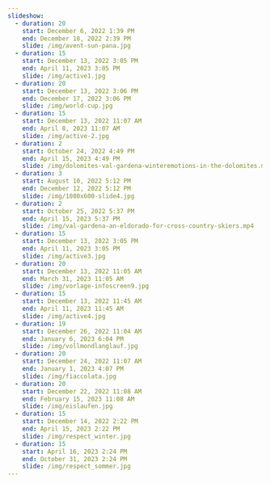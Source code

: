 ```yaml
---
slideshow:
  - duration: 20
    start: December 6, 2022 1:39 PM
    end: December 18, 2022 2:39 PM
    slide: /img/avent-sun-pana.jpg
  - duration: 15
    start: December 13, 2022 3:05 PM
    end: April 11, 2023 3:05 PM
    slide: /img/active1.jpg
  - duration: 20
    start: December 13, 2022 3:06 PM
    end: December 17, 2022 3:06 PM
    slide: /img/world-cup.jpg
  - duration: 15
    start: December 13, 2022 11:07 AM
    end: April 8, 2023 11:07 AM
    slide: /img/active-2.jpg
  - duration: 2
    start: October 24, 2022 4:49 PM
    end: April 15, 2023 4:49 PM
    slide: /img/dolomites-val-gardena-winteremotions-in-the-dolomites.mp4
  - duration: 3
    start: August 10, 2022 5:12 PM
    end: December 12, 2022 5:12 PM
    slide: /img/1080x600-slide4.jpg
  - duration: 2
    start: October 25, 2022 5:37 PM
    end: April 15, 2023 5:37 PM
    slide: /img/val-gardena-an-eldorado-for-cross-country-skiers.mp4
  - duration: 15
    start: December 13, 2022 3:05 PM
    end: April 11, 2023 3:05 PM
    slide: /img/active3.jpg
  - duration: 20
    start: December 13, 2022 11:05 AM
    end: March 31, 2023 11:05 AM
    slide: /img/vorlage-infoscreen9.jpg
  - duration: 15
    start: December 13, 2022 11:45 AM
    end: April 11, 2023 11:45 AM
    slide: /img/active4.jpg
  - duration: 19
    start: December 26, 2022 11:04 AM
    end: January 6, 2023 6:04 PM
    slide: /img/vollmondlanglauf.jpg
  - duration: 20
    start: December 24, 2022 11:07 AM
    end: January 1, 2023 4:07 PM
    slide: /img/fiaccolata.jpg
  - duration: 20
    start: December 22, 2022 11:08 AM
    end: February 15, 2023 11:08 AM
    slide: /img/eislaufen.jpg
  - duration: 15
    start: December 14, 2022 2:22 PM
    end: April 15, 2023 2:22 PM
    slide: /img/respect_winter.jpg
  - duration: 15
    start: April 16, 2023 2:24 PM
    end: October 31, 2023 2:24 PM
    slide: /img/respect_sommer.jpg
---
```

